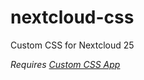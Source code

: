 # nextcloud-css
Custom CSS for Nextcloud 25

*Requires [Custom CSS App](https://apps.nextcloud.com/apps/theming_customcss)*
